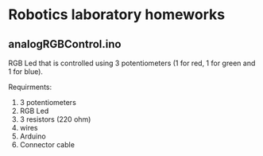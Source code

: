 # Robotics laboratory homeworks

## analogRGBControl.ino

RGB Led that is controlled using 3 potentiometers (1 for red, 1 for green and 1 for blue).

Requirments:

1. 3 potentiometers
2. RGB Led
3. 3 resistors (220 ohm)
4. wires
5. Arduino
6. Connector cable

